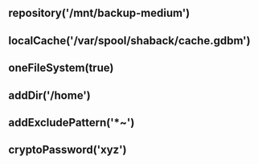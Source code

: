 repository('/mnt/backup-medium')
-------------------------

localCache('/var/spool/shaback/cache.gdbm')
-------------------------

oneFileSystem(true)
-------------------------

addDir('/home')
-------------------------

addExcludePattern('*~')
-------------------------

cryptoPassword('xyz')
-------------------------
